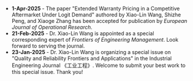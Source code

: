 <ul>
   <li><b>1-Apr-2025</b> - The paper "Extended Warranty Pricing in a Competitive Aftermarket Under Logit Demand" authored by Xiao-Lin Wang, Shizhe Peng, and Xiaoge Zhang has been accepted for publication by <i>European Journal of Operational Research</i>.
   <li><b>21-Feb-2025</b> - Dr. Xiao-Lin Wang is appointed as a special corresponding expert of <i>Frontiers of Engineering Management</i>. Look forward to serving the journal. 
   <li><b>23-Jan-2025</b> - Dr. Xiao-Lin Wang is organizing a special issue on "Quality and Reliability Frontiers and Applications" in the Industrial Engineering Journal 《工业工程》. Welcome to submit your best work to this special issue. Thank you!
<ul>
